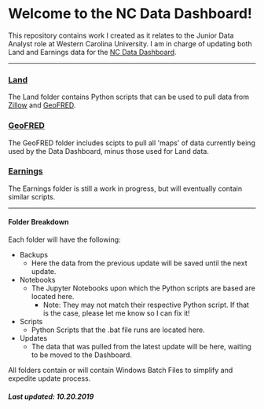 # Welcome to the NC Data Dashboard!
This repository contains work I created as it relates to the Junior Data Analyst role at Western Carolina University.  I am in charge of updating both Land and Earnings data for the [NC Data Dashboard](https://www.wcu.edu/engage/regional-development/data-dashboard.aspx).  
__________________________________________________________________________________________________________________________________________
### [Land](https://github.com/grumpyphotographer/NCDataDashboard/tree/master/Land)
The Land folder contains Python scripts that can be used to pull data from [Zillow](https://www.zillow.com/research/data/) and [GeoFRED](https://geofred.stlouisfed.org/map/).

### [GeoFRED](https://github.com/grumpyphotographer/NCDataDashboard/tree/master/GeoFRED)
The GeoFRED folder includes scipts to pull all 'maps' of data currently being used by the Data Dashboard, minus those used for Land data.

### [Earnings](https://github.com/grumpyphotographer/NCDataDashboard/tree/master/Earnings)
The Earnings folder is still a work in progress, but will eventually contain similar scripts.

******************************************************************************************************************************************

#### Folder Breakdown
Each folder will have the following:
* Backups
  * Here the data from the previous update will be saved until the next update.
* Notebooks
  * The Jupyter Notebooks upon which the Python scripts are based are located here. 
    * Note: They may not match their respective Python script.  If that is the case, please let me know so I can fix it!
* Scripts
  * Python Scripts that the .bat file runs are located here.
* Updates
  * The data that was pulled from the latest update will be here, waiting to be moved to the Dashboard.
  
All folders contain or will contain Windows Batch Files to simplify and expedite update process.  
 
  
##### Last updated: 10.20.2019
